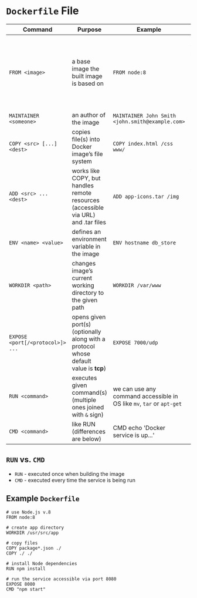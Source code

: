 # `Dockerfile` File

| Command | Purpose | Example | Notes |
|---------|---------|---------|-------|
| `FROM <image>` | a base image the built image is based on | `FROM node:8` | should be the very first command in Dockerfile and used once (in most cases) |
| `MAINTAINER <someone>` | an author of the image | `MAINTAINER John Smith <john.smith@example.com>` | |
| `COPY <src> [...] <dest>` | copies file(s) into Docker image’s file system | `COPY index.html /css www/` | |
| `ADD <src> ... <dest>` | works like COPY, but handles remote resources (accessible via URL) and .tar files | `ADD app-icons.tar /img` | files contained within TAR are extracted into destination path |
| `ENV <name> <value>` | defines an environment variable in the image | `ENV hostname db_store` | |
| `WORKDIR <path>` | changes image’s current working directory to the given path | `WORKDIR /var/www` | if specified directory does not exist, it will be created |
| `EXPOSE <port[/<protocol>]> ...` | opens given port(s) (optionally along with a protocol whose default value is **tcp**) | `EXPOSE 7000/udp` | allows to connect with a service contained in the image |
| `RUN <command>` | executes given command(s) (multiple ones joined with `&` sign) | we can use any command accessible in OS like `mv`, `tar` or `apt-get` |
| `CMD <command>` | like RUN (differences are below) | CMD echo 'Docker service is up...' | |

## `RUN` vs. `CMD`

* `RUN` - executed once when building the image
* `CMD` - executed every time the service is being run

## Example `Dockerfile`

```
# use Node.js v.8
FROM node:8
 
# create app directory
WORKDIR /usr/src/app
 
# copy files
COPY package*.json ./
COPY ./ ./
 
# install Node dependencies
RUN npm install
 
# run the service accessible via port 8080
EXPOSE 8080
CMD "npm start"
```
